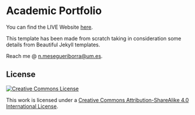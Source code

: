 Academic Portfolio
=====================================

You can find the LIVE Website [here](https://ramesh-ganapam.github.io/).

This template has been made from scratch taking in consideration some details from Beautiful Jekyll templates.

Reach me @ [n.mesegueriborra@um.es](mailto:ramesh.ganapam@ku.edu).

License
-------

[![Creative Commons License](https://i.creativecommons.org/l/by-sa/4.0/88x31.png)](http://creativecommons.org/licenses/by-sa/4.0/)

This work is licensed under a [Creative Commons Attribution-ShareAlike 4.0 International License](http://creativecommons.org/licenses/by-sa/4.0/).
